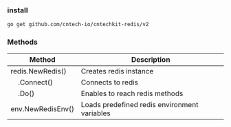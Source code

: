 ### install

```bash
go get github.com/cntech-io/cntechkit-redis/v2
```

### Methods

| Method                                               | Description                                  |
| ---------------------------------------------------- | -------------------------------------------- |
| redis.NewRedis()                                     | Creates redis instance                       |
| &nbsp;&nbsp;&nbsp;&nbsp;.Connect()                   | Connects to redis                       |
| &nbsp;&nbsp;&nbsp;&nbsp;.Do()                        | Enables to reach redis methods            |
| env.NewRedisEnv()                                    | Loads predefined redis environment variables |
